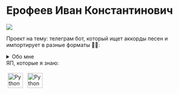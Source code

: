# Ерофеев Иван Константинович
[![](https://img.shields.io/badge/-@vanish007-%23181717?style=flat-square&logo=github)](https://github.com/vanish007)

Проект на тему: телеграм бот, который ищет аккорды песен и импортирует в разные форматы 🎸🎶:
<details>
<summary>
  Обо мне
</summary>
  
![alt text](https://png.pngtree.com/png-clipart/20230511/ourmid/pngtree-isolated-cat-on-white-background-png-image_7094927.png)
</details>
ЯП, которые я знаю:
<p>
  <img title="Python" alt="Python" src="https://raw.githubusercontent.com/Thomas-George-T/Thomas-George-T/master/assets/python.svg" width="40" height="40" style="vertical-align:down; margin:4px"/>
  <img title="Python" alt="Python" src="https://raw.githubusercontent.com/Thomas-George-T/Thomas-George-T/master/assets/python.svg" width="40" height="40" style="vertical-align:down; margin:4px"/>
</p>
